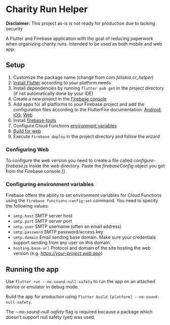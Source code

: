 # Charity Run Helper

**Disclaimer:** This project as-is is not ready for production due to lacking security

A Flutter and Firebase application with the goal of reducing paperwork when organizing charity runs. Intended to be used as both mobile and web app.

## Setup

1. Customize the package name (change from *com.feliskio.cr_helper*)
2. [Install Flutter](https://flutter.dev/docs/get-started/install) according to your platform needs
3. Install dependencies by running `flutter pub get` in the project directory (if not automatically done by your IDE)
4. Create a new project in the [Firebase console](https://console.firebase.google.com/)
5. Add apps for all platforms to your Firebase project and add the configuration files according to the FlutterFire documentation: [Android](https://firebase.flutter.dev/docs/installation/android#generating-a-firebase-project-configuration-file), [iOS](https://firebase.flutter.dev/docs/installation/ios#installing-your-firebase-configuration-file), [Web](#configuring-web)
6. Install [firebase-tools](https://github.com/firebase/firebase-tools)
7. Configure Cloud Functions [environment variables](#configuring-environment-variables)
8. [Build for web](#running-the-app)
9. Execute `firebase deploy` in the project directory and follow the wizard

### Configuring Web

To configure the web version you need to create a file called *configure-firebase.js* inside the *web* directory. Paste the *firebaseConfig* object you got from the Firebase console.[]

### Configuring environment variables

Firebase offers the ability to set environment variables for Cloud Functions using the `firebase functions:config:set` command. You need to specify the following values:

* `smtp.host` SMTP server host
* `smtp.port` SMTP server port
* `smtp.user` SMTP username (often an email address)
* `smtp.password` SMTP password/access key
* `smtp.domain` Email sending base domain. Make sure your credentials support sending from any user on this domain.
* `hosting.base-url` Protocol and domain of the site hosting the web version (e.g. *https://your-project.web.app*)

## Running the app

Use `flutter run --no-sound-null-safety` to run the app on an attached device or emulator in debug mode.

Build the app for production using `flutter build [platform] --no-sound-null-safety`.

The *--no-sound-null-safety* flag is required because a package which doesn't support null safety (yet) was used.
